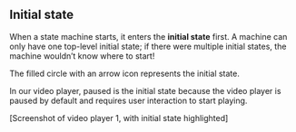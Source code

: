 ## Initial state

When a state machine starts, it enters the **initial state** first. A machine can only have one top-level initial state; if there were multiple initial states, the machine wouldn’t know where to start!

The filled circle with an arrow icon represents the initial state.

In our video player, paused is the initial state because the video player is paused by default and requires user interaction to start playing.

[Screenshot of video player 1, with initial state highlighted]